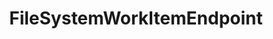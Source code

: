 ---
optionsClassName: FileSystemWorkItemEndpointOptions
optionsClassFullName: MigrationTools.Endpoints.FileSystemWorkItemEndpointOptions
configurationSamples: []
description: missng XML code comments
className: FileSystemWorkItemEndpoint
typeName: Endpoints
architecture: v2
options: []
status: missng XML code comments
processingTarget: missng XML code comments
classFile: /src/MigrationTools.Clients.FileSystem/Endpoints/FileSystemWorkItemEndpoint.cs
optionsClassFile: /src/MigrationTools.Clients.FileSystem/Endpoints/FileSystemWorkItemEndpointOptions.cs

redirectFrom: []
layout: reference
toc: true
permalink: /Reference/v2/Endpoints/FileSystemWorkItemEndpoint/
title: FileSystemWorkItemEndpoint
categories:
- Endpoints
- v2
topics:
- topic: notes
  path: /docs/Reference/v2/Endpoints/FileSystemWorkItemEndpoint-notes.md
  exists: false
  markdown: ''
- topic: introduction
  path: /docs/Reference/v2/Endpoints/FileSystemWorkItemEndpoint-introduction.md
  exists: false
  markdown: ''

---